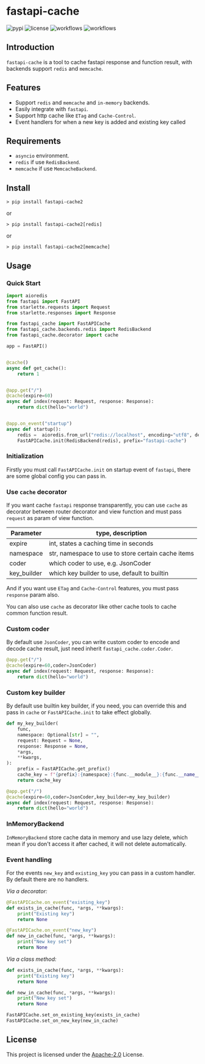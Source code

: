 # fastapi-cache

![pypi](https://img.shields.io/pypi/v/fastapi-cache2.svg?style=flat)
![license](https://img.shields.io/github/license/long2ice/fastapi-cache)
![workflows](https://github.com/long2ice/fastapi-cache/workflows/pypi/badge.svg)
![workflows](https://github.com/long2ice/fastapi-cache/workflows/ci/badge.svg)

## Introduction

`fastapi-cache` is a tool to cache fastapi response and function result, with backends support `redis` and `memcache`.

## Features

- Support `redis` and `memcache` and `in-memory` backends.
- Easily integrate with `fastapi`.
- Support http cache like `ETag` and `Cache-Control`.
- Event handlers for when a new key is added and existing key called

## Requirements

- `asyncio` environment.
- `redis` if use `RedisBackend`.
- `memcache` if use `MemcacheBackend`.

## Install

```shell
> pip install fastapi-cache2
```

or

```shell
> pip install fastapi-cache2[redis]
```

or

```shell
> pip install fastapi-cache2[memcache]
```

## Usage

### Quick Start

```python
import aioredis
from fastapi import FastAPI
from starlette.requests import Request
from starlette.responses import Response

from fastapi_cache import FastAPICache
from fastapi_cache.backends.redis import RedisBackend
from fastapi_cache.decorator import cache

app = FastAPI()


@cache()
async def get_cache():
    return 1


@app.get("/")
@cache(expire=60)
async def index(request: Request, response: Response):
    return dict(hello="world")


@app.on_event("startup")
async def startup():
    redis =  aioredis.from_url("redis://localhost", encoding="utf8", decode_responses=True)
    FastAPICache.init(RedisBackend(redis), prefix="fastapi-cache")

```

### Initialization

Firstly you must call `FastAPICache.init` on startup event of `fastapi`, there are some global config you can pass in.

### Use `cache` decorator

If you want cache `fastapi` response transparently, you can use `cache` as decorator between router decorator and view function and must pass `request` as param of view function.

Parameter | type, description
------------ | -------------
expire | int, states a caching time in seconds
namespace | str, namespace to use to store certain cache items
coder | which coder to use, e.g. JsonCoder
key_builder | which key builder to use, default to builtin


And if you want use `ETag` and `Cache-Control` features, you must pass `response` param also.

You can also use `cache` as decorator like other cache tools to cache common function result.

### Custom coder

By default use `JsonCoder`, you can write custom coder to encode and decode cache result, just need inherit `fastapi_cache.coder.Coder`.

```python
@app.get("/")
@cache(expire=60,coder=JsonCoder)
async def index(request: Request, response: Response):
    return dict(hello="world")
```

### Custom key builder

By default use builtin key builder, if you need, you can override this and pass in `cache` or `FastAPICache.init` to take effect globally.

```python
def my_key_builder(
    func,
    namespace: Optional[str] = "",
    request: Request = None,
    response: Response = None,
    *args,
    **kwargs,
):
    prefix = FastAPICache.get_prefix()
    cache_key = f"{prefix}:{namespace}:{func.__module__}:{func.__name__}:{args}:{kwargs}"
    return cache_key

@app.get("/")
@cache(expire=60,coder=JsonCoder,key_builder=my_key_builder)
async def index(request: Request, response: Response):
    return dict(hello="world")
```

### InMemoryBackend

`InMemoryBackend` store cache data in memory and use lazy delete, which mean if you don't access it after cached, it will not delete automatically.

### Event handling

For the events `new_key` and `existing_key` you can pass in a custom handler. By default there are no handlers.

*Via a decorator:*

```python
@FastAPICache.on_event("existing_key")
def exists_in_cache(func, *args, **kwargs):
    print("Existing key")
    return None

@FastAPICache.on_event("new_key")
def new_in_cache(func, *args, **kwargs):
    print("New key set")
    return None
```

*Via a class method:*

```python
def exists_in_cache(func, *args, **kwargs):
    print("Existing key")
    return None

def new_in_cache(func, *args, **kwargs):
    print("New key set")
    return None

FastAPICache.set_on_existing_key(exists_in_cache)
FastAPICache.set_on_new_key(new_in_cache)
```

## License

This project is licensed under the [Apache-2.0](https://github.com/long2ice/fastapi-cache/blob/master/LICENSE) License.
